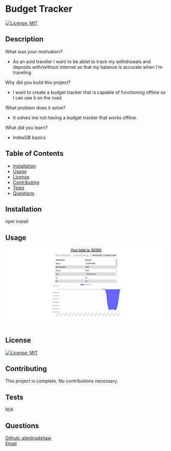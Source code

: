 
# Budget Tracker
[![License: MIT](https://img.shields.io/badge/License-MIT-yellow.svg)](https://opensource.org/licenses/MIT)
## Description
What was your motivation? 
- As an avid traveler I want to be ablet to track my withdrawals and deposits with/without internet so that my balance is accurate when I'm traveling

Why did you build this project?
- I want to create a budget tracker that is capable of functioning offline so I can use it on the road.

What problem does it solve?  
- It solves me not having a budget tracker that works offline.

What did you learn?
- IndexDB basics

## Table of Contents
- [Installation](#installation)
- [Usage](#usage)
- [License](#license)
- [Contributing](#contributing)
- [Tests](#tests)
- [Questions](#questions)
## Installation
npm install
## Usage
![budget-tracker.jpeg](assets/budget-tracker.jpeg?raw=true)
## License
[![License: MIT](https://img.shields.io/badge/License-MIT-yellow.svg)](https://opensource.org/licenses/MIT)
## Contributing
This project is complete. No contributions necessary.
## Tests
N/A
## Questions
[Github: alexbradshaw](https://github.com/alexbradshaw) <br>
[Email](mailto:alexanderbradshaw5@gmail.com)
